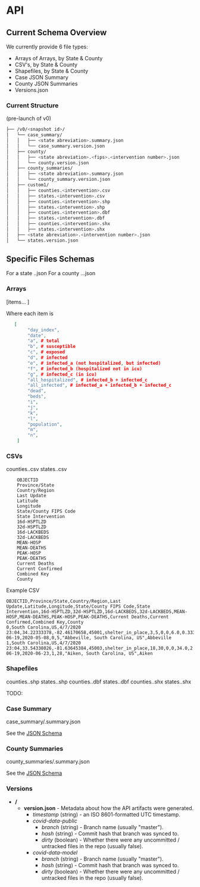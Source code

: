 # API

## Current Schema Overview

We currently provide 6 file types:
* Arrays of Arrays, by State & County
* CSV's, by State & County
* Shapefiles, by State & County
* Case JSON Summary
* County JSON Summaries
* Versions.json


### Current Structure
(pre-launch of v0)

```bash
├── /v0/<snapshot id>/
│   └── case_summary/
│   │   ├── <state abreviation>.summary.json
│   │   └── case_summary.version.json
│   ├── county/
│   │   ├── <state abreviation>.<fips>.<intervention number>.json
│   │   └── county.version.json
│   ├── county_summaries/
│   │   ├── <state abreviation>.summary.json
│   │   └── county_summary.version.json
│   ├── custom1/
│   │   ├── counties.<intervention>.csv
│   │   ├── states.<intervention>.csv
│   │   ├── counties.<intervention>.shp
│   │   ├── states.<intervention>.shp
│   │   ├── counties.<intervention>.dbf
│   │   ├── states.<intervention>.dbf
│   │   ├── counties.<intervention>.shx
│   │   ├── states.<intervention>.shx
│   ├── <state abreviation>.<intervention number>.json
│   └── states.version.json
```


## Specific Files Schemas

For a state <state abreviation>.<intervention number>.json
For a county <state abreviation>.<fips>.<intervention number>.json

### Arrays

[items... ]

Where each item is
```json
   [
        "day_index",
        "date",
        "a", # total
        "b", # susceptible
        "c", # exposed
        "d", # infected
        "e", # infected_a (not hospitalized, but infected)
        "f", # infected_b (hospitalized not in icu)
        "g", # infected_c (in icu)
        "all_hospitalized", # infected_b + infected_c
        "all_infected", # infected_a + infected_b + infected_c
        "dead",
        "beds",
        "i",
        "j",
        "k",
        "l",
        "population",
        "m",
        "n",
    ]
```

### CSVs

counties.<intervention>.csv
states.<intervention>.csv

```
    OBJECTID
    Province/State
    Country/Region
    Last Update
    Latitude
    Longitude
    State/County FIPS Code
    State Intervention
    16d-HSPTLZD
    32d-HSPTLZD
    16d-LACKBEDS
    32d-LACKBEDS
    MEAN-HOSP
    MEAN-DEATHS
    PEAK-HOSP
    PEAK-DEATHS
    Current Deaths
    Current Confirmed
    Combined Key
    County
```

Example CSV
```csv
OBJECTID,Province/State,Country/Region,Last Update,Latitude,Longitude,State/County FIPS Code,State Intervention,16d-HSPTLZD,32d-HSPTLZD,16d-LACKBEDS,32d-LACKBEDS,MEAN-HOSP,MEAN-DEATHS,PEAK-HOSP,PEAK-DEATHS,Current Deaths,Current Confirmed,Combined Key,County
0,South Carolina,US,4/7/2020 23:04,34.22333378,-82.46170658,45001,shelter_in_place,3,5,0,0,6.0,0.3333333333333333,2020-06-19,2020-05-08,0,5,"Abbeville, South Carolina, US",Abbeville
1,South Carolina,US,4/7/2020 23:04,33.54338026,-81.63645384,45003,shelter_in_place,18,30,0,0,34.0,2.4814814814814814,2020-06-19,2020-06-23,1,28,"Aiken, South Carolina, US",Aiken
```

### Shapefiles

counties.<intervention>.shp
states.<intervention>.shp
counties.<intervention>.dbf
states.<intervention>.dbf
counties.<intervention>.shx
states.<intervention>.shx

TODO:

### Case Summary

case_summary/<state abreviation>.summary.json

See the [JSON Schema](api/schemas/case_summary.json)

### County Summaries

county_summaries/<state abreviation>.summary.json

See the [JSON Schema](api/schemas/county_summaries.json)


### Versions

* **/**
  * **version.json** - Metadata about how the API artifacts were generated.
    * *timestamp* (string) - an ISO 8601-formatted UTC timestamp.
    * *covid-data-public*
      * *branch* (string) - Branch name (usually "master").
      * *hash* (string) - Commit hash that branch was synced to.
      * *dirty* (boolean) - Whether there were any uncommitted / untracked files
        in the repo (usually false).
    * *covid-data-model*
      * *branch* (string) - Branch name (usually "master").
      * *hash* (string) - Commit hash that branch was synced to.
      * *dirty* (boolean) - Whether there were any uncommitted / untracked
        files in the repo (usually false).